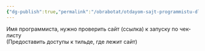 ```yaml
---
{"dg-publish":true,"permalink":"/obrabotat/otdayom-sajt-programmistu-dlya-provedeniya-tehnicheskoj-nastrojki/"}
---
```


Имя программиста, нужно проверить сайт (ссылка) к запуску по чек-листу   
(Предоставить доступы к тильде, где лежит сайт)